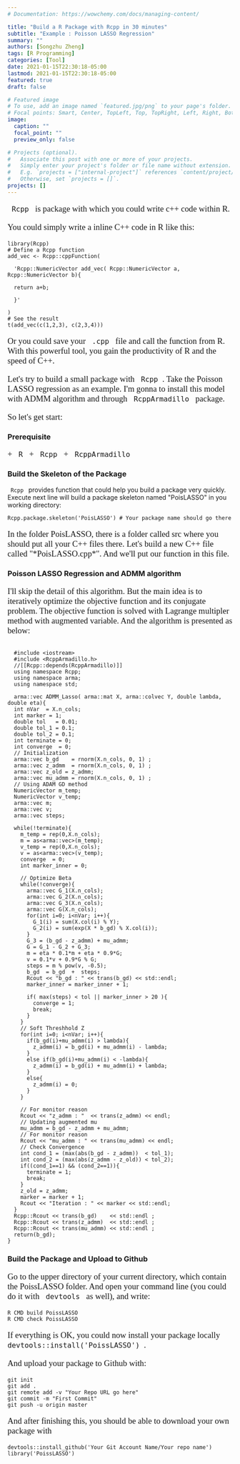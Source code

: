 ```yaml
---
# Documentation: https://wowchemy.com/docs/managing-content/

title: "Build a R Package with Rcpp in 30 minutes"
subtitle: "Example : Poisson LASSO Regression"
summary: ""
authors: [Songzhu Zheng]
tags: [R Programming]
categories: [Tool]
date: 2021-01-15T22:30:18-05:00
lastmod: 2021-01-15T22:30:18-05:00
featured: true
draft: false

# Featured image
# To use, add an image named `featured.jpg/png` to your page's folder.
# Focal points: Smart, Center, TopLeft, Top, TopRight, Left, Right, BottomLeft, Bottom, BottomRight.
image:
  caption: ""
  focal_point: ""
  preview_only: false

# Projects (optional).
#   Associate this post with one or more of your projects.
#   Simply enter your project's folder or file name without extension.
#   E.g. `projects = ["internal-project"]` references `content/project/deep-learning/index.md`.
#   Otherwise, set `projects = []`.
projects: []
---
```


<p style=' font-family:"Times New Rome"; font-size:14pt '>
<code> Rcpp </code> is package with which you could write c++ code within R. 
</p>

<p style=' font-family:"Times New Rome"; font-size:14pt '>
You could simply write a inline C++ code in R like this:
</p>

```{r, echo=TRUE, eval=FALSE}
library(Rcpp)
# Define a Rcpp function
add_vec <- Rcpp::cppFunction(
  
  'Rcpp::NumericVector add_vec( Rcpp::NumericVector a, Rcpp::NumericVector b){
  
  return a+b;
  
  }'
  
)
# See the result
t(add_vec(c(1,2,3), c(2,3,4)))
```

<p style=' font-family:"Times New Rome"; font-size:14pt '>
Or you could save your <code> .cpp </code> file and call the function from R. With this
powerful tool, you gain the productivity of R and the speed of C++.
</p>

<p style=' font-family:"Times New Rome"; font-size:14pt '>
Let's try to build a small package with <code> Rcpp </code>. Take the Poisson LASSO regression as an example. I'm gonna to install this model with ADMM algorithm and through <code> RcppArmadillo </code> package.
</p>

<p style=' font-family:"Times New Rome"; font-size:14pt '>
So let's get start:
</p>

### __Prerequisite__

<dl style=' font-family:"Times New Rome"; font-size:14pt '>
+ <code> R </code> 
+ <code> Rcpp </code>
+ <code> RcppArmadillo </code>
</dl>

### __Build the Skeleton of the Package__

<code> Rcpp </code> provides function that could help you build a package very quickly. Execute next line will build a package skeleton named "PoisLASSO" in you working directory:

```{r, echo=TRUE, eval=FALSE}
Rcpp.package.skeleton('PoisLASSO') # Your package name should go there
```

<p style=' font-family:"Times New Rome"; font-size:14pt '>
In the folder PoisLASSO, there is a folder called src where you should put all your C++ files there. Let's build a new C++ file called "*PoisLASSO.cpp*". And we'll put our function in this file.
</p>

### __Poisson LASSO Regression and ADMM algorithm__

<p style=' font-family:"Times New Rome"; font-size:14pt '>
I'll skip the detail of this algorithm. But the main idea is to iteratively optimize the objective function and its conjugate problem. The objective function is solved with Lagrange multipler method with augmented variable. And the algorithm is presented as below:
</p>

```{r, echo=TRUE, engine='Rcpp', eval=FALSE}
  
  #include <iostream>
  #include <RcppArmadillo.h>
  //[[Rcpp::depends(RcppArmadillo)]]
  using namespace Rcpp;
  using namespace arma;
  using namespace std;
  
  arma::vec ADMM_Lasso( arma::mat X, arma::colvec Y, double lambda, double eta){
  int nVar  = X.n_cols;
  int marker = 1;
  double tol   = 0.01;
  double tol_1 = 0.1;
  double tol_2 = 0.1;
  int terminate = 0;
  int converge  = 0;
  // Initialization
  arma::vec b_gd    = rnorm(X.n_cols, 0, 1) ;
  arma::vec z_admm  = rnorm(X.n_cols, 0, 1) ;
  arma::vec z_old = z_admm;
  arma::vec mu_admm = rnorm(X.n_cols, 0, 1) ;
  // Using ADAM GD method
  NumericVector m_temp;
  NumericVector v_temp;
  arma::vec m;
  arma::vec v;
  arma::vec steps;
  
  while(!terminate){
    m_temp = rep(0,X.n_cols);
    m = as<arma::vec>(m_temp); 
    v_temp = rep(0,X.n_cols);
    v = as<arma::vec>(v_temp);
    converge  = 0;
    int marker_inner = 0;
    
    // Optimize Beta
    while(!converge){
      arma::vec G_1(X.n_cols);
      arma::vec G_2(X.n_cols);
      arma::vec G_3(X.n_cols);
      arma::vec G(X.n_cols);
      for(int i=0; i<nVar; i++){
        G_1(i) = sum(X.col(i) % Y);
        G_2(i) = sum(exp(X * b_gd) % X.col(i));
      }
      G_3 = (b_gd - z_admm) + mu_admm;
      G = G_1 - G_2 + G_3;
      m = eta * 0.1*m + eta * 0.9*G;
      v = 0.1*v + 0.9*G % G;
      steps = m % pow(v, -0.5);
      b_gd  = b_gd  +  steps;
      Rcout << "b_gd : " << trans(b_gd) << std::endl;
      marker_inner = marker_inner + 1;
      
      if( max(steps) < tol || marker_inner > 20 ){
        converge = 1;
        break;
      }
    }
    // Soft Threshhold Z
    for(int i=0; i<nVar; i++){
      if(b_gd(i)+mu_admm(i) > lambda){
        z_admm(i) = b_gd(i) + mu_admm(i) - lambda;
      }
      else if(b_gd(i)+mu_admm(i) < -lambda){
        z_admm(i) = b_gd(i) + mu_admm(i) + lambda;
      }
      else{
        z_admm(i) = 0;
      }
    }
    
    // For monitor reason
    Rcout << "z_admm : "  << trans(z_admm) << endl;
    // Updating augmented mu
    mu_admm = b_gd - z_admm + mu_admm;
    // For monitor reason
    Rcout << "mu_admm : " << trans(mu_admm) << endl;
    // Check Convergence
    int cond_1 = (max(abs(b_gd - z_admm))  < tol_1);
    int cond_2 = (max(abs(z_admm - z_old)) < tol_2);
    if((cond_1==1) && (cond_2==1)){
      terminate = 1;
      break;
    }
    z_old = z_admm;
    marker = marker + 1;
    Rcout << "Iteration : " << marker << std::endl;
  }
  Rcpp::Rcout << trans(b_gd)    << std::endl ;
  Rcpp::Rcout << trans(z_admm)  << std::endl ;
  Rcpp::Rcout << trans(mu_admm) << std::endl ;
  return(b_gd);
}
```


### __Build the Package and Upload to Github__

<p style=' font-family:"Times New Rome"; font-size:14pt '>
Go to the upper directory of your current directory, which contain the PoissLASSO folder. And open your command line (you could do it with <code> devtools </code> as well), and write:
</p>

```{bash, eval=FALSE, echo=TRUE}
R CMD build PoissLASSO
R CMD check PoissLASSO
```

<p style=' font-family:"Times New Rome"; font-size:14pt '>
If everything is OK, you could now install your package locally <code> devtools::install('PoissLASSO') </code>.
</p>

<p style=' font-family:"Times New Rome"; font-size:14pt '>
And upload your package to Github with:
</p>

```{bash, eval=FALSE, echo=TRUE}
git init
git add .
git remote add -v "Your Repo URL go here"
git commit -m "First Commit"
git push -u origin master
```

<p style=' font-family:"Times New Rome"; font-size:14pt '>
And after finishing this, you should be able to download your own package with 
</p>

```{r, echo=TRUE, eval=FALSE}
devtools::install_github('Your Git Account Name/Your repo name')
library('PoissLASSO')
```
